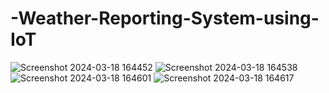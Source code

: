 # -Weather-Reporting-System-using-IoT
![Screenshot 2024-03-18 164452](https://github.com/jeevana43/-Weather-Reporting-System-using-IoT/assets/139489919/357dd158-7a7c-4cff-89b2-ccf9690d0a9c)
![Screenshot 2024-03-18 164538](https://github.com/jeevana43/-Weather-Reporting-System-using-IoT/assets/139489919/72daf5ab-ebd8-4a7a-a567-3d6ad462cf44)
![Screenshot 2024-03-18 164601](https://github.com/jeevana43/-Weather-Reporting-System-using-IoT/assets/139489919/c92442da-6648-413a-ba27-af8d1059f254)
![Screenshot 2024-03-18 164617](https://github.com/jeevana43/-Weather-Reporting-System-using-IoT/assets/139489919/ebf28ebf-f3b5-4e1b-9bea-ac83fe2e225f)
